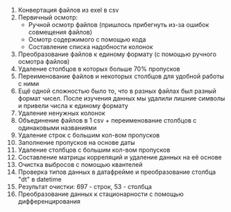 1. Конвертация файлов из exel в csv
2. Первичный осмотр:
   - Ручной осмотр файлов (пришлось прибегнуть из-за ошибок совмещения файлов)
   - Осмотр содержимого с помощью кода
   - Составление списка надобности колонок
3. Преобразование файлов к единому формату (с помощью ручного осмотра файлов)
4. Удаление столбцов в которых больше 70% пропусков
5. Переименование файлов и некоторых столбцов для удобной работы с ними
6. Ещё одной сложностью было то, что в разных файлах был разный формат чисел. После изучения данных мы удалили лишние символы и привели числа к единому формату
7. Удаление ненужных колонок
8. Объединение файлов в 1 csv + переименование столбцов с одинаковыми названиями
9. Удаление строк с большим кол-вом пропусков
10. Заполнение пропусков на основе даты
11. Удаление столбцов с большим кол-вом пропусков
12. Составление матрицы корреляций и удаление данных на её основе
13. Очистка выбросов с помощью квантелей
14. Проверка типов данных в датафрейме и преобразование столбца "dt" в datetime
15. Результат очистки: 697 - строк, 53 - столбца
16. Преобразование данных к стационарности с помощью дифференцирования
